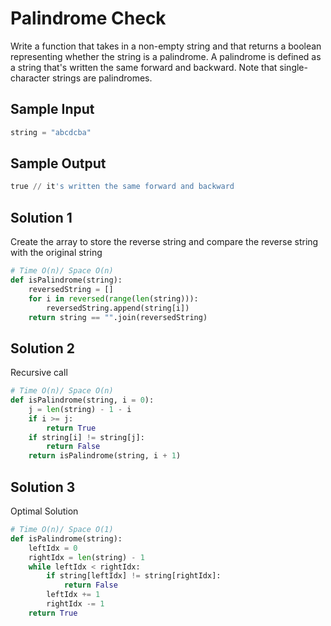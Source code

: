  
# Palindrome Check

Write a function that takes in a non-empty string and that returns a boolean
representing whether the string is a palindrome. A palindrome is defined
as a string that's written the same forward and backward. Note that single-character
strings are palindromes.


## Sample Input

```python
string = "abcdcba"
```
## Sample Output

```python
true // it's written the same forward and backward
```
## Solution 1
Create the array to store the reverse string and
compare the reverse string with the original string
```python
# Time O(n)/ Space O(n)
def isPalindrome(string):
    reversedString = []
	for i in reversed(range(len(string))):
		reversedString.append(string[i])
	return string == "".join(reversedString)
```
## Solution 2
Recursive call
```python
# Time O(n)/ Space O(n)
def isPalindrome(string, i = 0):
	j = len(string) - 1 - i
	if i >= j:
		return True
	if string[i] != string[j]:
		return False
	return isPalindrome(string, i + 1)
```
## Solution 3
Optimal Solution
```python
# Time O(n)/ Space O(1)
def isPalindrome(string):
    leftIdx = 0
	rightIdx = len(string) - 1
	while leftIdx < rightIdx:
		if string[leftIdx] != string[rightIdx]:
			return False
		leftIdx += 1
		rightIdx -= 1
	return True
```
